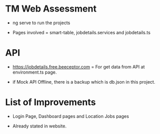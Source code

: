 # TM Web Assessment

- ng serve to run the projects

- Pages involved = smart-table, jobdetails.services and jobdetails.ts

# API

- https://jobdetails.free.beeceptor.com = For get data from API at environment.ts page.

- if Mock API Offline, there is a backup which is db.json in this project.


# List of Improvements

- Login Page, Dashboard pages and Location Jobs pages

- Already stated in website.

